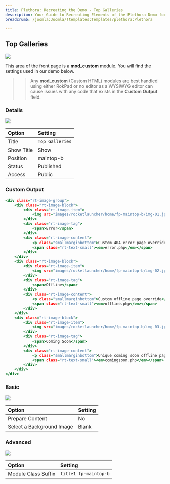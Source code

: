 ```yaml
---
title: Plethora: Recreating the Demo - Top Galleries
description: Your Guide to Recreating Elements of the Plethora Demo for Joomla
breadcrumb: /joomla:Joomla/!templates:Templates/plethora:Plethora

---
```


Top Galleries
-----

![][demo]

This area of the front page is a **mod_custom** module. You will find the settings used in our demo below.

>> Any **mod_custom** (Custom HTML) modules are best handled using either RokPad or no editor as a WYSIWYG editor can cause issues with any code that exists in the **Custom Output** field.

### Details

![][demo2]

| Option      | Setting         |
| :---------- | :----------     |
| Title       | `Top Galleries` |
| Show Title  | Show            |
| Position    | maintop-b       |
| Status      | Published       |
| Access      | Public          |

### Custom Output

~~~ .html
<div class="rt-image-group">
    <div class="rt-image-block">
        <div class="rt-image-item">
            <img src="images/rocketlauncher/home/fp-maintop-b/img-01.jpg" alt="image" />
        </div>
        <div class="rt-image-tag">
            <span>Error</span>
        </div>
        <div class="rt-image-content">
            <p class="smallmarginbottom">Custom 404 error page override</p>
            <span class="rt-text-small"><em>error.php</em></span>
        </div>      
    </div>
    <div class="rt-image-block">
        <div class="rt-image-item">
            <img src="images/rocketlauncher/home/fp-maintop-b/img-02.jpg" alt="image" />
        </div>
        <div class="rt-image-tag">
            <span>Offline</span>
        </div>      
        <div class="rt-image-content">
            <p class="smallmarginbottom">Custom offline page override</p>   
            <span class="rt-text-small"><em>offline.php</em></span>
        </div>      
    </div>
    <div class="rt-image-block">
        <div class="rt-image-item">
            <img src="images/rocketlauncher/home/fp-maintop-b/img-03.jpg" alt="image" />
        </div>
        <div class="rt-image-tag">
            <span>Coming Soon</span>
        </div>          
        <div class="rt-image-content">
            <p class="smallmarginbottom">Unique coming soon offline page</p>
            <span class="rt-text-small"><em>comingsoon.php</em></span>  
        </div>      
    </div>      
</div>
~~~

### Basic

![][demo3]

| Option                    | Setting     |
| :----------               | :---------- |
| Prepare Content           | No          |
| Select a Background Image | Blank       |

### Advanced

![][demo4]

| Option              | Setting               |
| :----------         | :----------           |
| Module Class Suffix | `title1 fp-maintop-b` |

[demo]: assets/demo_10.jpeg
[demo2]: assets/demo_10a.jpeg
[demo3]: assets/demo_10b.jpeg
[demo4]: assets/demo_10c.jpeg
